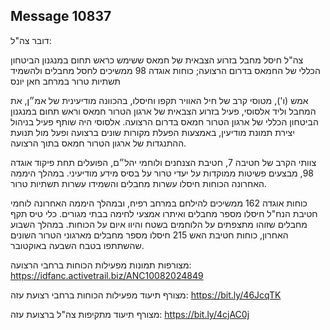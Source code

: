 ## Message 10837

דובר צה"ל:

צה"ל חיסל מחבל בזרוע הצבאית של חמאס ששימש כראש תחום במנגנון הביטחון הכללי של החמאס בדרום הרצועה; כוחות אוגדה 98 ממשיכים לחסל מחבלים ולהשמיד תשתיות טרור במרחב חאן יונס

אמש (ו'), מטוסי קרב של חיל האוויר תקפו וחיסלו, בהכוונה מודיעינית של אמ״ן, את המחבל וליד אלסוסי, פעיל בזרוע הצבאית של ארגון הטרור חמאס וראש תחום במנגנון הביטחון הכללי של ארגון הטרור חמאס בדרום הרצועה.
אלסוסי היה שותף פעיל בניהול יצירת תמונת מודיעין, באמצעות הפעלת מקורות שונים ברצועה ופעל מול תנועת ההתנגדות של ארגון הטרור חמאס בתוך הרצועה.

צוותי הקרב של חטיבה 7, חטיבת הצנחנים ולוחמי יהל״ם, הפועלים תחת פיקוד אוגדה 98, מבצעים פשיטות ממוקדות על יעדי טרור על בסיס מידע מודיעיני. במהלך היממה האחרונה הכוחות חיסלו עשרות מחבלים והשמידו עשרות תשתיות טרור.

כוחות אוגדה 162 ממשיכים להילחם במרחב רפיח, ובמהלך היממה האחרונה לוחמי חטיבת הנח"ל חיסלו מספר מחבלים ואיתרו אמצעי לחימה בבתי מגורים. כלי טיס תקף מחבלים שזוהו מתצפתים על הלוחמים בשטח והיוו איום על הכוחות.
במהלך השבוע האחרון, כוחות חטיבת האש 215 חיסלו מספר מחבלים מארגוני הטרור השונים שהשתתפו בטבח השבעה באוקטובר.

מצורפות תמונות מפעילות הכוחות ברחבי הרצועה: https://idfanc.activetrail.biz/ANC10082024849

מצורף תיעוד מפעילות הכוחות ברחבי רצועת עזה: https://bit.ly/46JcqTK

מצורף תיעוד מתקיפות צה"ל ברצועת עזה: https://bit.ly/4cjAC0j

